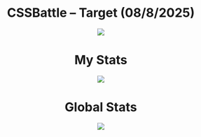 <h1 align="center">CSSBattle – Target (08/8/2025)</h1>

<p align="center">
  <img src="https://firebasestorage.googleapis.com/v0/b/cssbattleapp.appspot.com/o/user%2Fe6YbeBahWNPT7VpE2rE2p85byxa2%2Ftargets%2Ftarget_jaxcQev@2x.png?alt=media">
</p>

<h1 align="center">My Stats</h1>

<p align="center">
  <img src="https://cdn.discordapp.com/attachments/974360435824410636/1403383702913941504/image.png?ex=68975a6c&is=689608ec&hm=d64a9d6b69edff27faf5d7d1d0d0136e22ec60322533fb6372d017823daf6775&">
</p>

<h1 align="center">Global Stats</h1>

<p align="center">
  <img src="https://cdn.discordapp.com/attachments/974360435824410636/1403383840218681495/image.png?ex=68975a8d&is=6896090d&hm=19de4c6963bdbe6c47d00bcb8a059436c09d9c152a55d07c1eb4c8b65e805429&">
</p>
